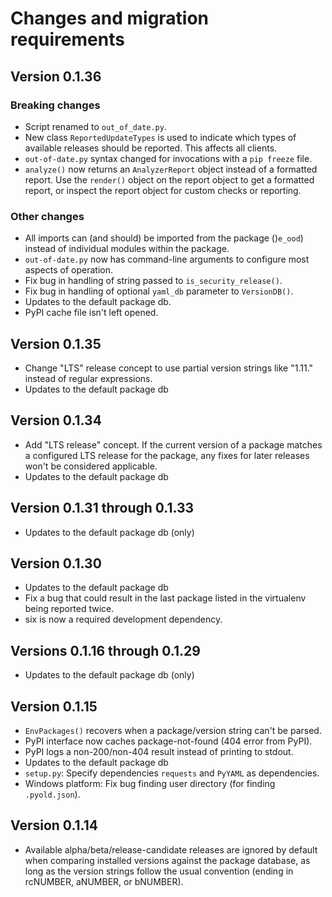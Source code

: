# Changes and migration requirements

## Version 0.1.36

### Breaking changes

* Script renamed to `out_of_date.py`.
* New class `ReportedUpdateTypes` is used to indicate which types of available
  releases should be reported.  This affects all clients.
* `out-of-date.py` syntax changed for invocations with a `pip freeze`
  file.
* `analyze()` now returns an `AnalyzerReport` object instead of a formatted
  report.  Use the `render()` object on the report object to get a formatted
  report, or inspect the report object for custom checks or reporting.

### Other changes

* All imports can (and should) be imported from the package ()`e_ood`) instead
  of individual modules within the package.
* `out-of-date.py` now has command-line arguments to configure most aspects
  of operation.
* Fix bug in handling of string passed to `is_security_release()`.
* Fix bug in handling of optional `yaml_db` parameter to `VersionDB()`.
* Updates to the default package db.
* PyPI cache file isn't left opened.

## Version 0.1.35

* Change "LTS" release concept to use partial version strings like "1.11."
  instead of regular expressions.
* Updates to the default package db

## Version 0.1.34

* Add "LTS release" concept.  If the current version of a package matches a
  configured LTS release for the package, any fixes for later releases won't
  be considered applicable.
* Updates to the default package db

## Version 0.1.31 through 0.1.33

* Updates to the default package db (only)

## Version 0.1.30

* Updates to the default package db
* Fix a bug that could result in the last package listed in the virtualenv
  being reported twice.
* six is now a required development dependency.

## Versions 0.1.16 through 0.1.29

* Updates to the default package db (only)

## Version 0.1.15

* `EnvPackages()` recovers when a package/version string can't be parsed.
* PyPI interface now caches package-not-found (404 error from PyPI).
* PyPI logs a non-200/non-404 result instead of printing to stdout.
* Updates to the default package db
* `setup.py`: Specify dependencies `requests` and `PyYAML` as dependencies.
* Windows platform: Fix bug finding user directory (for finding `.pyold.json`).

## Version 0.1.14

* Available alpha/beta/release-candidate releases are ignored by default when
  comparing installed versions against the package database, as long as the
  version strings follow the usual convention (ending in rcNUMBER, aNUMBER,
  or bNUMBER).
